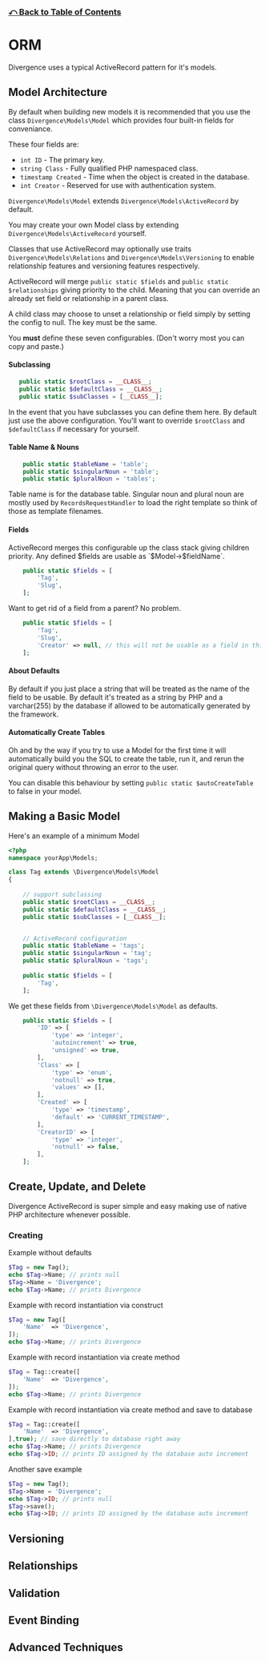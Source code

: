 ### [⤺ Back to Table of Contents](/README.md#divergence-framework-documentation)

# ORM
Divergence uses a typical ActiveRecord pattern for it's models.

## Model Architecture
By default when building new models it is recommended that you use the class `Divergence\Models\Model` which provides four built-in fields for conveniance.

These four fields are:
* `int ID` - The primary key.
* `string Class` - Fully qualified PHP namespaced class.
* `timestamp Created` - Time when the object is created in the database.
* `int Creator` - Reserved for use with authentication system.

`Divergence\Models\Model` extends `Divergence\Models\ActiveRecord` by default.

You may create your own Model class by extending `Divergence\Models\ActiveRecord` yourself.

Classes that use ActiveRecord may optionally use traits `Divergence\Models\Relations` and `Divergence\Models\Versioning` to enable relationship features and versioning features respectively.

ActiveRecord will merge `public static $fields` and  `public static $relationships` giving priority to the child. Meaning that you can override an already set field or relationship in a parent class.

A child class may choose to unset a relationship or field simply by setting the config to null. The key must be the same.

You **must** define these seven configurables. (Don't worry most you can copy and paste.)

#### Subclassing
 ```php
    public static $rootClass = __CLASS__;
    public static $defaultClass = __CLASS__;
    public static $subClasses = [__CLASS__];
```
In the event that you have subclasses you can define them here. By default just use the above configuration. You'll want to override `$rootClass` and `$defaultClass` if necessary for yourself.

#### Table Name & Nouns
```php
    public static $tableName = 'table';
    public static $singularNoun = 'table';
    public static $pluralNoun = 'tables';
```
Table name is for the database table.
Singular noun and plural noun are mostly used by `RecordsRequestHandler` to load the right template so think of those as template filenames.

#### Fields
ActiveRecord merges this configurable up the class stack giving children priority. Any defined $fields are usable as `$Model->$fieldName`.
```php
    public static $fields = [
        'Tag',
        'Slug',
    ];
```

Want to get rid of a field from a parent? No problem.
```php
    public static $fields = [
        'Tag',
        'Slug',
        'Creator' => null, // this will not be usable as a field in this model
    ];
```

#### About Defaults
By default if you just place a string that will be treated as the name of the field to be usable. By default it's treated as a string by PHP and a varchar(255) by the database if allowed to be automatically generated by the framework.

#### Automatically Create Tables
Oh and by the way if you try to use a Model for the first time it will automatically build you the SQL to create the table, run it, and rerun the original query without throwing an error to the user.

You can disable this behaviour by setting `public static $autoCreateTable` to false in your model.


## Making a Basic Model
Here's an example of a minimum Model
```php
<?php
namespace yourApp\Models;

class Tag extends \Divergence\Models\Model
{
    
    // support subclassing
    public static $rootClass = __CLASS__;
    public static $defaultClass = __CLASS__;
    public static $subClasses = [__CLASS__];


    // ActiveRecord configuration
    public static $tableName = 'tags';
    public static $singularNoun = 'tag';
    public static $pluralNoun = 'tags';
    
    public static $fields = [
        'Tag',
    ];
```
We get these fields from `\Divergence\Models\Model` as defaults.
```php
    public static $fields = [
        'ID' => [
            'type' => 'integer',
            'autoincrement' => true,
            'unsigned' => true,
        ],
        'Class' => [
            'type' => 'enum',
            'notnull' => true,
            'values' => [],
        ],
        'Created' => [
            'type' => 'timestamp',
            'default' => 'CURRENT_TIMESTAMP',
        ],
        'CreatorID' => [
            'type' => 'integer',
            'notnull' => false,
        ],
    ];
```

## Create, Update, and Delete
Divergence ActiveRecord is super simple and easy making use of native PHP architecture whenever possible.
### Creating
Example without defaults
```php
$Tag = new Tag();
echo $Tag->Name; // prints null
$Tag->Name = 'Divergence';
echo $Tag->Name; // prints Divergence
```

Example with record instantiation via construct
```php
$Tag = new Tag([
    'Name'  => 'Divergence',
]);
echo $Tag->Name; // prints Divergence
```

Example with record instantiation via create method
```php
$Tag = Tag::create([
    'Name'  => 'Divergence',
]);
echo $Tag->Name; // prints Divergence
```

Example with record instantiation via create method and save to database
```php
$Tag = Tag::create([
    'Name'  => 'Divergence',
],true); // save directly to database right away
echo $Tag->Name; // prints Divergence
echo $Tag->ID; // prints ID assigned by the database auto increment
```

Another save example
```php
$Tag = new Tag();
$Tag->Name = 'Divergence';
echo $Tag->ID; // prints null
$Tag->save();
echo $Tag->ID; // prints ID assigned by the database auto increment
``` 

## Versioning

## Relationships

## Validation

## Event Binding

## Advanced Techniques
